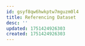 ```yaml
---
id: gsyf8qw6hwkptw7mguzm0l4
title: Referencing Dataset
desc: ''
updated: 1751424926303
created: 1751424926303
---
```


